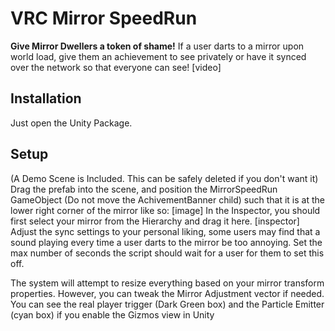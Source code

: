 # VRC Mirror SpeedRun
**Give Mirror Dwellers a token of shame!**
If a user darts to a mirror upon world load, give them an achievement to see privately or have it synced over the network so that everyone can see!
[video]

## Installation
Just open the Unity Package.

## Setup
(A Demo Scene is Included. This can be safely deleted if you don't want it)
Drag the prefab into the scene, and position the MirrorSpeedRun GameObject (Do not move the AchivementBanner child) such that it is at the lower right corner of the mirror like so:
[image]
In the Inspector, you should first select your mirror from the Hierarchy and drag it here.
[inspector]
Adjust the sync settings to your personal liking, some users may find that a sound playing every time a user darts to the mirror be too annoying. Set the max number of seconds the script should wait for a user for them to set this off.

The system will attempt to resize everything based on your mirror transform properties. However, you can tweak the Mirror Adjustment vector if needed. You can see the real player trigger (Dark Green box) and the Particle Emitter (cyan box) if you enable the Gizmos view in Unity
